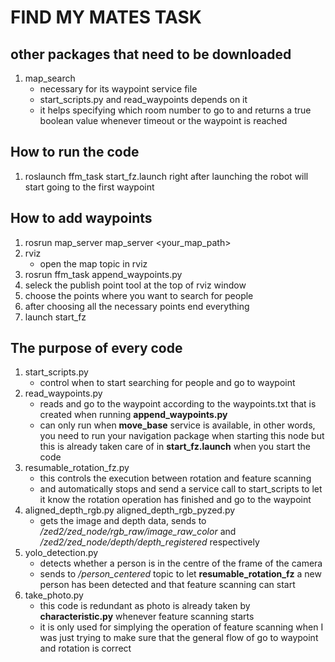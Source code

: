 # FIND MY MATES TASK
## other packages that need to be downloaded
1. map_search
    * necessary for its waypoint service file
    * start_scripts.py and read_waypoints depends on it
    * it helps specifying which room number to go to and returns a true boolean
    value whenever timeout or the waypoint is reached

## How to run the code
1. roslaunch ffm_task start_fz.launch
right after launching the robot will start going to the first waypoint

## How to add waypoints
1. rosrun map_server map_server <your_map_path>
2. rviz
    * open the map topic in rviz
3. rosrun ffm_task append_waypoints.py
4. seleck the publish point tool at the top of rviz window
5. choose the points where you want to search for people
6. after choosing all the necessary points end everything
7. launch start_fz

## The purpose of every code
1. start_scripts.py
    * control when to start searching for people and go to waypoint
2. read_waypoints.py
    * reads and go to the waypoint according to the waypoints.txt that is
      created when running **append_waypoints.py**
    * can only run when **move_base** service is available, in other words, you
      need to run your navigation package when starting this node but this is
      already taken care of in **start_fz.launch** when you start the code
3. resumable_rotation_fz.py
    * this controls the execution between rotation and feature scanning
    * and automatically stops and send a service call to start_scripts to let it
      know the rotation operation has finished and go to the waypoint
4. aligned_depth_rgb.py aligned_depth_rgb_pyzed.py
    * gets the image and depth data, sends to _/zed2/zed_node/rgb_raw/image_raw_color_
      and _/zed2/zed_node/depth/depth_registered_ respectively
5. yolo_detection.py
    * detects whether a person is in the centre of the frame of the camera
    * sends to _/person_centered_ topic to let **resumable_rotation_fz** a new
      person has been detected and that feature scanning can start
6. take_photo.py
    * this code is redundant as photo is already taken by **characteristic.py**
      whenever feature scanning starts
    * it is only used for simplying the operation of feature scanning when I was
      just trying to make sure that the general flow of go to waypoint and
      rotation is correct
